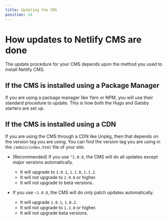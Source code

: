 ```yaml
---
title: Updating the CMS
position: 24
---
```


# How updates to Netlify CMS are done

The update procedure for your CMS depends upon the method you used to install Netlify CMS.

## If the CMS is installed using a Package Manager

If you are using a package manager like Yarn or NPM, you will use their standard procedure to update. This is how both the Hugo and Gatsby starters are set up.

## If the CMS is installed using a CDN

If you are using the CMS through a CDN like Unpkg, then that depends on the version tag you are using. You can find the version tag you are using in the `/admin/index.html` file of your site.

- (Recommended) If you use `^1.0.0`, the CMS will do all updates except major versions automatically.
   - It will upgrade to `1.0.1`, `1.1.0`, `1.1.2`.
   - It will not upgrade to `2.0.0` or higher.
   - It will not upgrade to beta versions.
   
- If you use `~1.0.0`, the CMS will do only patch updates automatically.
   - It will upgrade `1.0.1`, `1.0.2`.
   - It will not upgrade to `1.1.0` or higher.
   - It will not upgrade beta versions.
   
